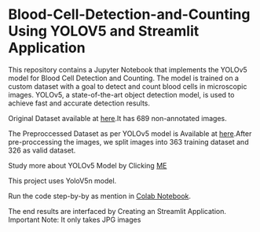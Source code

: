 # Blood-Cell-Detection-and-Counting Using YOLOV5 and Streamlit Application

This repository contains a Jupyter Notebook that implements the YOLOv5 model for Blood Cell Detection and Counting. The model is trained on a custom dataset with a goal to detect and count blood cells in microscopic images. YOLOv5, a state-of-the-art object detection model, is used to achieve fast and accurate detection results.

Original Dataset available at [here](https://github.com/Shenggan/BCCD_Dataset).It has 689 non-annotated images.

The Preproccessed Dataset as per YOLOv5 model is Available at [here](https://github.com/bala-codes/Yolo-V5_Object_Detection_Blood_Cell_Count_and_Detection/tree/master/dataset-preprocessed).After pre-proccessing the images, we split images into 363 training dataset and 326 as valid dataset.

Study more about YOLOv5 Model by Clicking [ME](https://github.com/ultralytics/yolov5)

This project uses YoloV5n model.

Run the code step-by-by as mention in [Colab Notebook](https://github.com/RATANSINGH-2002/Blood-Cell-Detection-and-Counting/blob/main/Blood%20Cell%20Detection%20and%20Counting.ipynb).

The end results are interfaced by Creating an Streamlit Application. Important Note: It only takes JPG images 
